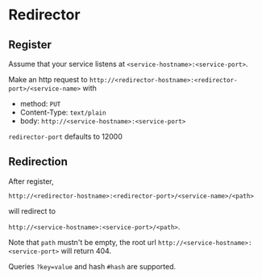 # Redirector

## Register

Assume that your service listens at `<service-hostname>:<service-port>`.

Make an http request to `http://<redirector-hostname>:<redirector-port>/<service-name>` with

- method: `PUT`
- Content-Type: `text/plain`
- body: `http://<service-hostname>:<service-port>`

`redirector-port` defaults to 12000

## Redirection

After register,

`http://<redirector-hostname>:<redirector-port>/<service-name>/<path>`

will redirect to

`http://<service-hostname>:<service-port>/<path>`.

Note that `path` mustn't be empty, the root url `http://<service-hostname>:<service-port>` will return 404.

Queries `?key=value` and hash `#hash` are supported.
